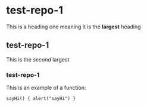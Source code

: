 # test-repo-1

This is a heading one meaning it is the **largest** heading

## test-repo-1

This is the _second_ largest

### test-repo-1

This is an example of a function:

`sayHi() {
    alert("sayHi")
}`
